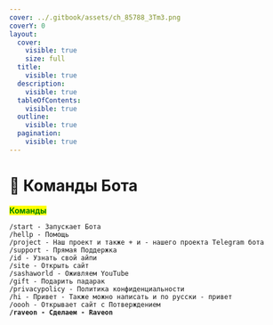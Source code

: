 ```yaml
---
cover: ../.gitbook/assets/ch_85788_3Tm3.png
coverY: 0
layout:
  cover:
    visible: true
    size: full
  title:
    visible: true
  description:
    visible: true
  tableOfContents:
    visible: true
  outline:
    visible: true
  pagination:
    visible: true
---
```


# 🤖 Команды Бота

&#x20;                                                                     <mark style="color:green;">**Команды**</mark>

<pre><code>/start - Запускает Бота
/hellp - Помощь
/project - Наш проект и также + и - нашего проекта Telegram бота
/support - Прямая Поддержка
/id - Узнать свой айпи
/site - Открыть сайт
/sashaworld - Оживляем YouTube 
/gift - Подарить падарак
/privacypolicy - Политика конфиденциальности
/hi - Привет - Также можно написать и по русски - привет
/oooh - Открывает сайт с Потверждением
<strong>/raveon - Сделаем - Raveon
</strong></code></pre>

